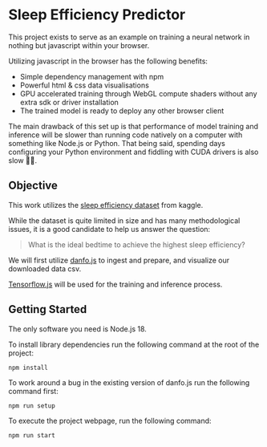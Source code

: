 # Sleep Efficiency Predictor

This project exists to serve as an example on training a neural network in nothing but javascript within your browser.

Utilizing javascript in the browser has the following benefits:
- Simple dependency management with npm
- Powerful html & css data visualisations
- GPU accelerated training through WebGL compute shaders without any extra sdk or driver installation 
- The trained model is ready to deploy any other browser client

The main drawback of this set up is that performance of model training and inference will be slower than 
running code natively on a computer with something like Node.js or Python.
That being said, spending days configuring your Python environment and fiddling with CUDA drivers is also slow 😶‍🌫️.

## Objective

This work utilizes the [sleep efficiency dataset](https://www.kaggle.com/datasets/equilibriumm/sleep-efficiency) from kaggle.

While the dataset is quite limited in size and has many methodological issues, it is a good candidate to help us answer the question:
> What is the ideal bedtime to achieve the highest sleep efficiency?

We will first utilize [danfo.js](https://danfo.jsdata.org/) to ingest and prepare, and visualize our downloaded data csv.

[Tensorflow.js](https://www.tensorflow.org/js) will be used for the training and inference process.

## Getting Started
The only software you need is Node.js 18.

To install library dependencies run the following command at the root of the project:

`npm install`

To work around a bug in the existing version of danfo.js run the following command first:

`npm run setup`

To execute the project webpage, run the following command:

`npm run start`